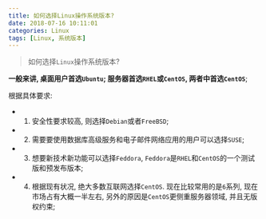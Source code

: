 ```yaml
---
title: 如何选择Linux操作系统版本?
date: 2018-07-16 10:11:01
categories: Linux
tags: [Linux, 系统版本]
---
```


> 如何选择`Linux`操作系统版本?

<!-- more -->

**一般来讲, 桌面用户首选`Ubuntu`; 服务器首选`RHEL`或`CentOS`, 两者中首选`CentOS`**;

根据具体要求:

- 1. 安全性要求较高, 则选择`Debian`或者`FreeBSD`;


- 2. 需要要使用数据库高级服务和电子邮件网络应用的用户可以选择`SUSE`;


- 3. 想要新技术新功能可以选择`Feddora`, `Feddora`是`RHEL`和`CentOS`的一个测试版和预发布版本;


- 4. 根据现有状况, 绝大多数互联网选择`CentOS`. 现在比较常用的是`6`系列, 现在市场占有大概一半左右, 另外的原因是`CentOS`更侧重服务器领域, 并且无版权约束;
